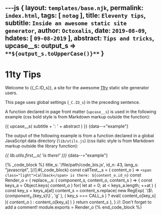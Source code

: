 ---js
{
  layout:    `templates/base.njk`,
  permalink: `index.html`,
  tags:      [ `notag` ],
  title:     `Eleventy tips`,
  subtitle:  `Inside an awesome static site generator`,
  author:    `Octoxalis`,
  date:      `2019-08-09`,
  hdates:     [ `09-08-2019` ],
  abstract:  `Tips and tricks`,
  upcase__s: output_s => `**${output_s.toUpperCase()}**`
}
---
[comment]: # (======== Post ========)

# 11ty Tips

Welcome to {{_C.ID_s}}, a site for the awesome [11ty] static site generator users.

This page uses global settings (```_C.ID_s```) in the preceding sentence.

A function declared in page front matter (```upcase__s```) is used in the following example (css bold style is from Markdown markup outside the function):

{{ upcase__s( subtitle + ': ' + abstract ) }}
{data--="example"}

The output of the following example is from a function declared in a global JavaScript data directory (```lib/utils.js```) (css italic style is from Markdown markup outside the library function):

_{{ lib.utils.first__s( 'is there!' )}}_
{data--="example"}

{% _code_block %}
    title_s: '/file/path/code_bis.js',
    id_n: 43,
    lang_s: "javascript",
[//]:#(_code_block)
const callTest__s = ( content_o ) => `<span class="light">Callback</span> is there: ${content_o.id_n}`
const Render_o =
{
  replace__s: ( component_s, content_o, content_s ) =>
  {
    const keys_a = Object.keys( content_o )
    for( let at = 0; at < keys_a.length; ++at )
    {
      const key_s = keys_a[at]
      content_s = content_s.replace( new RegExp( \`\\$\\{${component_s}.${key_s}\\}\`, 'g' ),
      ( key_s === CALL_s ) ? eval( content_o[key_s] )( content_o ) : content_o[key_s] )
    }
    return content_s
  },
}
//: Don't forget to add a comment!
module.exports = Render_o
{% end_code_block %}

[comment]: # (======== Links ========)

[11ty]: https://11ty.io
